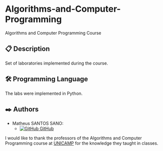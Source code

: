 # Algorithms-and-Computer-Programming
Algorithms and Computer Programming Course

## 📋 Description
Set of laboratories implemented during the course.

## 🛠️ Programming Language

The labs were implemented in Python.

## ✒️ Authors

- Matheus SANTOS SANO:
    - [![GitHub](https://i.stack.imgur.com/tskMh.png) GitHub](https://github.com/matsano)

I would like to thank the professors of the Algorithms and Computer Programming course at [UNICAMP](https://www.unicamp.br/unicamp/) for the knowledge they taught in classes.
